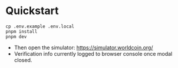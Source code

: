 
# Quickstart

```
cp .env.example .env.local
pnpm install
pnpm dev
```

- Then open the simulator: https://simulator.worldcoin.org/
- Verification info currently logged to browser console once modal closed.